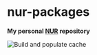 # nur-packages

**My personal [NUR](https://github.com/nix-community/NUR) repository**

![Build and populate cache](https://github.com/sorz/nur-packages/workflows/Build%20and%20populate%20cache/badge.svg)

